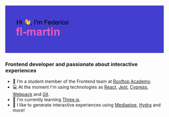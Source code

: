 ![](profile-banner.png)

### Frontend developer and passionate about interactive experiences

- 🔭 I’m a student member of the Frontend team at [Rooftop Academy](https://github.com/RooftopAcademy).
- 💻 At the moment I'm using technologies as [React](https://github.com/facebook/react), [Jest](https://github.com/facebook/jest), [Cypress](https://github.com/cypress-io/cypress), [Webpack](https://github.com/webpack/webpack) and [Git](https://git-scm.com/).
- 🌱 I'm currently learning [Three.js](https://github.com/mrdoob/three.js/).
- 👾 I like to generate interactive experiences using [Mediapipe](https://github.com/google/mediapipe), [Hydra](https://github.com/ojack/hydra) and more!

<!--
**fl-martin/fl-martin** is a ✨ _special_ ✨ repository because its `README.md` (this file) appears on your GitHub profile.

Here are some ideas to get you started:


- 👯 I’m looking to collaborate on ...
- 🤔 I’m looking for help with ...
- 💬 Ask me about ...
- 📫 How to reach me: ...
- 😄 Pronouns: ...
- ⚡ Fun fact: ...
-->
